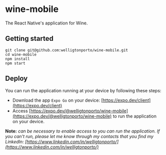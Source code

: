 # wine-mobile

The React Native's application for Wine.

## Getting started

 ```
git clone git@github.com:welligtonporto/wine-mobile.git
cd wine-mobile
npm install
npm start
```

## Deploy

You can run the application running at your device by following these steps:

- Download the app `Expo Go` on your device: [https://expo.dev/client](https://expo.dev/client)
- Access [https://expo.dev/@welligtonporto/wine-mobile](https://expo.dev/@welligtonporto/wine-mobile) to run the application on your device.

**Note:** *can be necessary to enable access to you can run the application. If you can't run, please let me know through my contacts that you find my LinkedIn: [https://www.linkedin.com/in/welligtonporto/](https://www.linkedin.com/in/welligtonporto/)*